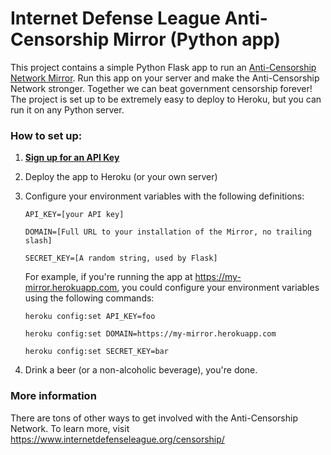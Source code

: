 Internet Defense League Anti-Censorship Mirror (Python app)
===========================================================

This project contains a simple Python Flask app to run an
[Anti-Censorship Network Mirror][1]. Run this app on your server and make the
Anti-Censorship Network stronger. Together we can beat government censorship
forever! The project is set up to be extremely easy to deploy to Heroku, but you
can run it on any Python server.

### How to set up:

1. **[Sign up for an API Key][1]**
2. Deploy the app to Heroku (or your own server)
3. Configure your environment variables with the following definitions:

   ```
   API_KEY=[your API key]

   DOMAIN=[Full URL to your installation of the Mirror, no trailing slash]

   SECRET_KEY=[A random string, used by Flask]
   ```

   For example, if you're running the app at https://my-mirror.herokuapp.com,
   you could configure your environment variables using the following commands:

   ```
   heroku config:set API_KEY=foo

   heroku config:set DOMAIN=https://my-mirror.herokuapp.com

   heroku config:set SECRET_KEY=bar
   ```
4. Drink a beer (or a non-alcoholic beverage), you're done.

### More information

There are tons of other ways to get involved with the Anti-Censorship Network.
To learn more, visit https://www.internetdefenseleague.org/censorship/

[1]: https://www.internetdefenseleague.org/censorship/mirror